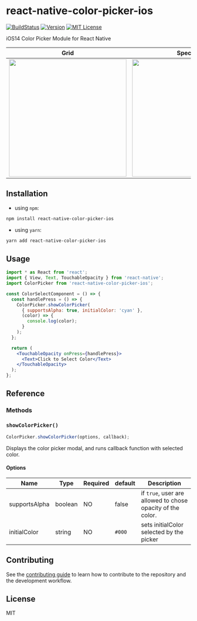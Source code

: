 # react-native-color-picker-ios

[![BuildStatus][build-badge]][build]
[![Version][version-badge]][package]
[![MIT License][license-badge]][license]

iOS14 Color Picker Module for React Native

| Grid | Spectrum | Sliders |
| --- | --- | --- | 
| <img src="https://user-images.githubusercontent.com/6936373/95818710-758a8a80-0d5f-11eb-8e45-fb0573049c34.jpeg" width="320"/> | <img src="https://user-images.githubusercontent.com/6936373/95818705-73283080-0d5f-11eb-8a10-c0f166ed13a9.jpeg" width="320"/> | <img src="https://user-images.githubusercontent.com/6936373/95818711-76232100-0d5f-11eb-802f-9cbe76454e8d.jpeg" width="320"/> |

## Installation

- using `npm`:

```sh
npm install react-native-color-picker-ios
```

- using `yarn`:

```sh
yarn add react-native-color-picker-ios
```

## Usage

```jsx
import * as React from 'react';
import { View, Text, TouchableOpacity } from 'react-native';
import ColorPicker from 'react-native-color-picker-ios';

const ColorSelectComponent = () => {
  const handlePress = () => {
    ColorPicker.showColorPicker(
      { supportsAlpha: true, initialColor: 'cyan' },
      (color) => {
        console.log(color);
      }
    );
  };

  return (
    <TouchableOpacity onPress={handlePress}>
      <Text>Click to Select Color</Text>
    </TouchableOpacity>
  );
};
```

## Reference

### Methods

### `showColorPicker()`

```jsx
ColorPicker.showColorPicker(options, callback);
```

Displays the color picker modal, and runs callback function with selected color.

#### Options

| Name          | Type    | Required | default | Description                                                |
| ------------- | ------- | -------- | ------- | ---------------------------------------------------------- |
| supportsAlpha | boolean | NO       | false   | if `true`, user are allowed to chose opacity of the color. |
| initialColor  | string  | NO       | `#000`  | sets initialColor selected by the picker                   |

## Contributing

See the [contributing guide](CONTRIBUTING.md) to learn how to contribute to the repository and the development workflow.

## License

MIT

[build-badge]: https://github.com/Naturalclar/color-picker-ios/workflows/Build/badge.svg
[build]: https://github.com/Naturalclar/color-picker-ios/actions
[version-badge]: https://img.shields.io/npm/v/react-native-color-picker-ios.svg?style=flat-square
[package]: https://www.npmjs.com/package/react-native-color-picker-ios
[license-badge]: https://img.shields.io/npm/l/react-native-color-picker-ios.svg?style=flat-square
[license]: https://opensource.org/licenses/MIT
